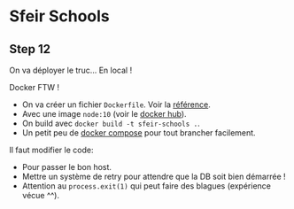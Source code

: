 # Sfeir Schools

## Step 12

On va déployer le truc... En local !

Docker FTW !

- On va créer un fichier `Dockerfile`. Voir la [référence](https://docs.docker.com/engine/reference/builder/).
- Avec une image `node:10` (voir le [docker hub](https://hub.docker.com/_/node/)).
- On build avec `docker build -t sfeir-schools .`.
- Un petit peu de [docker compose](https://docs.docker.com/compose/compose-file/) pour tout brancher facilement.

Il faut modifier le code:

- Pour passer le bon host.
- Mettre un système de retry pour attendre que la DB soit bien démarrée !
- Attention au `process.exit(1)` qui peut faire des blagues (expérience vécue ^^).